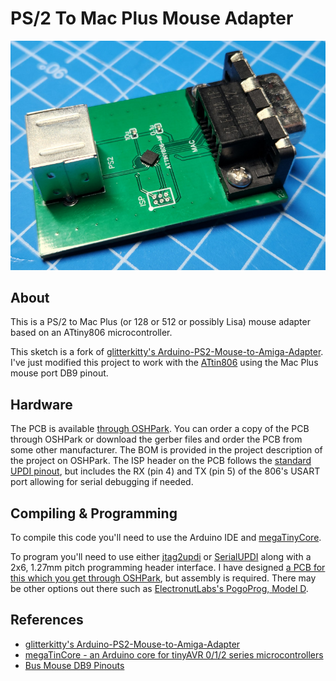 # PS/2 To Mac Plus Mouse Adapter

![adapter.jpg](adapter.jpg)

## About
This is a PS/2 to Mac Plus (or 128 or 512 or possibly Lisa) mouse adapter based on an ATtiny806 microcontroller. 

This sketch is a fork of [glitterkitty's Arduino-PS2-Mouse-to-Amiga-Adapter](https://github.com/glitterkitty/Arduino-PS2-Mouse-to-Amiga-Adapter). I've just modified this project to work with the [ATtin806](https://www.microchip.com/en-us/product/attiny806) using the Mac Plus mouse port DB9 pinout. 

## Hardware
The PCB is available [through OSHPark](https://oshpark.com/shared_projects/Ghm76ref). You can order a copy of the PCB through OSHPark or download the gerber files and order the PCB from some other manufacturer. The BOM is provided in the project description of the project on OSHPark. The ISP header on the PCB follows the [standard UPDI pinout](https://onlinedocs.microchip.com/pr/GUID-DDB0017E-84E3-4E77-AAE9-7AC4290E5E8B-en-US-4/index.html?GUID-9B349315-2842-4189-B88C-49F4E1055D7F), but includes the RX (pin 4) and TX (pin 5) of the 806's USART port allowing for serial debugging if needed. 

## Compiling & Programming

To compile this code you'll need to use the Arduino IDE and [megaTinyCore](https://github.com/SpenceKonde/megaTinyCore).

To program you'll need to use either [jtag2updi](https://github.com/SpenceKonde/jtag2updi) or [SerialUPDI](https://github.com/SpenceKonde/megaTinyCore#UPDI-Programming) along with a 2x6, 1.27mm pitch programming header interface. I have designed [a PCB for this which you get through OSHPark](https://oshpark.com/shared_projects/KFOWave7), but assembly is required. There may be other options out there such as [ElectronutLabs's PogoProg, Model D](https://gitlab.com/electronutlabs-public/ElectronutLabs-PogoProg).

## References
 
* [glitterkitty's Arduino-PS2-Mouse-to-Amiga-Adapter](https://github.com/glitterkitty/Arduino-PS2-Mouse-to-Amiga-Adapter)
* [megaTinCore - an Arduino core for tinyAVR 0/1/2 series microcontrollers](https://github.com/SpenceKonde/megaTinyCore)
* [Bus Mouse DB9 Pinouts](https://deskthority.net/wiki/Bus_mouse)
